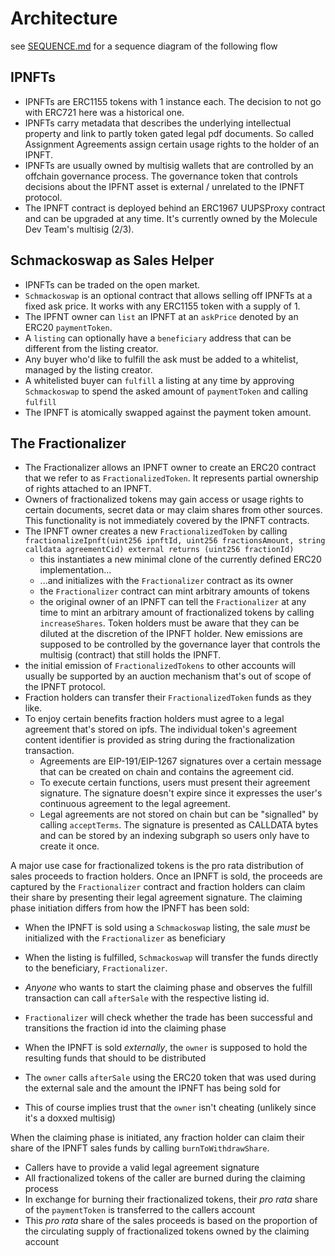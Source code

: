 # Architecture

see [SEQUENCE.md](https://github.com/moleculeprotocol/IPNFT/blob/benjileibo-patch-1/audit/SEQUENCE.md) for a sequence diagram of the following flow

## IPNFTs

- IPNFTs are ERC1155 tokens with 1 instance each. The decision to not go with ERC721 here was a historical one.
- IPNFTs carry metadata that describes the underlying intellectual property and link to partly token gated legal pdf documents. So called Assignment Agreements assign certain usage rights to the holder of an IPNFT.
- IPNFTs are usually owned by multisig wallets that are controlled by an offchain governance process. The governance token that controls decisions about the IPFNT asset is external / unrelated to the IPNFT protocol.
- The IPNFT contract is deployed behind an ERC1967 UUPSProxy contract and can be upgraded at any time. It's currently owned by the Molecule Dev Team's multisig (2/3).

## Schmackoswap as Sales Helper

- IPNFTs can be traded on the open market.
- `Schmackoswap` is an optional contract that allows selling off IPNFTs at a fixed ask price. It works with any ERC1155 token with a supply of 1.
- The IPFNT owner can `list` an IPNFT at an `askPrice` denoted by an ERC20 `paymentToken`.
- A `listing` can optionally have a `beneficiary` address that can be different from the listing creator.
- Any buyer who'd like to fulfill the ask must be added to a whitelist, managed by the listing creator.
- A whitelisted buyer can `fulfill` a listing at any time by approving `Schmackoswap` to spend the asked amount of `paymentToken` and calling `fulfill`
- The IPNFT is atomically swapped against the payment token amount.

## The Fractionalizer

- The Fractionalizer allows an IPNFT owner to create an ERC20 contract that we refer to as `FractionalizedToken`. It represents partial ownership of rights attached to an IPNFT.
- Owners of fractionalized tokens may gain access or usage rights to certain documents, secret data or may claim shares from other sources. This functionality is not immediately covered by the IPNFT contracts.
- The IPNFT owner creates a new `FractionalizedToken` by calling `fractionalizeIpnft(uint256 ipnftId, uint256 fractionsAmount, string calldata agreementCid) external returns (uint256 fractionId)`
  - this instantiates a new minimal clone of the currently defined ERC20 implementation...
  - ...and initializes with the `Fractionalizer` contract as its owner
  - the `Fractionalizer` contract can mint arbitrary amounts of tokens
  - the original owner of an IPNFT can tell the `Fractionalizer` at any time to mint an arbitrary amount of fractionalized tokens by calling `increaseShares`. Token holders must be aware that they can be diluted at the discretion of the IPNFT holder. New emissions are supposed to be controlled by the governance layer that controls the multisig (contract) that still holds the IPNFT.
- the initial emission of `FractionalizedTokens` to other accounts will usually be supported by an auction mechanism that's out of scope of the IPNFT protocol.
- Fraction holders can transfer their `FractionalizedToken` funds as they like.
- To enjoy certain benefits fraction holders must agree to a legal agreement that's stored on ipfs. The individual token's agreement content identifier is provided as string during the fractionalization transaction.
  - Agreements are EIP-191/EIP-1267 signatures over a certain message that can be created on chain and contains the agreement cid.
  - To execute certain functions, users must present their agreement signature. The signature doesn't expire since it expresses the user's continuous agreement to the legal agreement.
  - Legal agreements are not stored on chain but can be "signalled" by calling `acceptTerms`. The signature is presented as CALLDATA bytes and can be stored by an indexing subgraph so users only have to create it once.

A major use case for fractionalized tokens is the pro rata distribution of sales proceeds to fraction holders. Once an IPNFT is sold, the proceeds are captured by the `Fractionalizer` contract and fraction holders can claim their share by presenting their legal agreement signature. The claiming phase initiation differs from how the IPNFT has been sold:

- When the IPNFT is sold using a `Schmackoswap` listing, the sale _must_ be initialized with the `Fractionalizer` as beneficiary
- When the listing is fulfilled, `Schmackoswap` will transfer the funds directly to the beneficiary, `Fractionalizer`.
- _Anyone_ who wants to start the claiming phase and observes the fulfill transaction can call `afterSale` with the respective listing id.
- `Fractionalizer` will check whether the trade has been successful and transitions the fraction id into the claiming phase

- When the IPNFT is sold _externally_, the `owner` is supposed to hold the resulting funds that should to be distributed
- The `owner` calls `afterSale` using the ERC20 token that was used during the external sale and the amount the IPNFT has being sold for
- This of course implies trust that the `owner` isn't cheating (unlikely since it's a doxxed multisig)

When the claiming phase is initiated, any fraction holder can claim their share of the IPNFT sales funds by calling `burnToWithdrawShare`.

- Callers have to provide a valid legal agreement signature
- All fractionalized tokens of the caller are burned during the claiming process
- In exchange for burning their fractionalized tokens, their _pro rata_ share of the `paymentToken` is transferred to the callers account
- This _pro rata_ share of the sales proceeds is based on the proportion of the circulating supply of fractionalized tokens owned by the claiming account
